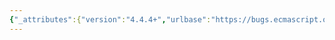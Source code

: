 ```yaml
---
{"_attributes":{"version":"4.4.4+","urlbase":"https://bugs.ecmascript.org/","maintainer":"dherman@mozilla.com"},"bug":{"bug_id":3051,"creation_ts":"2014-07-24 09:02:00 -0700","short_desc":"22.1.3.*: Missing comma in call to SameValue","delta_ts":"2014-08-25 08:29:26 -0700","product":"Draft for 6th Edition","component":"editorial issue","version":"Rev 26: July 18, 2014 Draft","rep_platform":"All","op_sys":"All","bug_status":"RESOLVED","resolution":"FIXED","priority":"Normal","bug_severity":"normal","everconfirmed":true,"reporter":{"uid":"andrebargull","name":"André Bargull"},"assigned_to":{"uid":"allen","name":"Allen Wirfs-Brock"},"cc":"jmdyck","long_desc":[{"commentid":9502,"comment_count":0,"who":{"uid":"andrebargull","name":"André Bargull"},"bug_when":"2014-07-24 09:02:37 -0700","thetext":"22.1.3.1  Array.prototype.concat ( ...arguments )\n22.1.3.7  Array.prototype.filter ( callbackfn [ , thisArg ] )  \n22.1.3.15  Array.prototype.map ( callbackfn [ , thisArg ] )  \n22.1.3.22  Array.prototype.slice (start, end)  \n22.1.3.25  Array.prototype.splice (start, deleteCount , ...items  )  \n\n> SameValue(thisRealm and GetFunctionRealm(C))\n\nShould be `SameValue(thisRealm, GetFunctionRealm(C))`."},{"commentid":9509,"comment_count":1,"who":{"uid":"allen","name":"Allen Wirfs-Brock"},"bug_when":"2014-07-24 09:17:08 -0700","thetext":"fixed in rev27 editor's draft"},{"commentid":9632,"comment_count":2,"who":{"uid":"jmdyck","name":"Michael Dyck"},"bug_when":"2014-07-27 21:30:19 -0700","thetext":"*** Bug 3081 has been marked as a duplicate of this bug. ***"},{"commentid":9922,"comment_count":3,"who":{"uid":"allen","name":"Allen Wirfs-Brock"},"bug_when":"2014-08-25 08:29:26 -0700","thetext":"fixed in rev27 draft"}]}}
---
```

